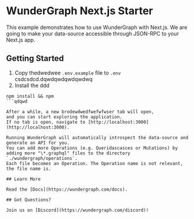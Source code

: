 # WunderGraph Next.js Starter

This example demonstrates how to use WunderGraph with Next.js. We are going to make your data-source accessible through JSON-RPC to your Next.js app.

## Getting Started

1. Copy thedwedwee `.env.example` file to `.env` csdcsdcd.dqwdqwdqwdqwdwq
2. Install the ddd

```dewdeewdewdewedwedew
npm install && npm 
```qdqwd

After a while, a new brodewdwedfwefwfwser tab will open,
and you can start exploring the application.
If no tab is open, navigate to [http://localhost:3000](http://localhost:3000).

Running WunderGraph will automatically introspect the data-source and generate an API for you.
You can add more Operations (e.g. Queridascasces or Mutations) by adding more "\*.graphql" files to the directory `./wundergraph/operations`.
Each file becomes an Operation. The Operation name is not relevant, the file name is.

## Learn More

Read the [Docs](https://wundergraph.com/docs).

## Got Questions?

Join us on [Discord](https://wundergraph.com/discord)!
